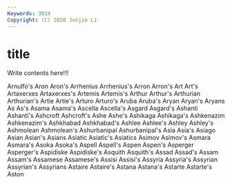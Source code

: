 ```yaml
---
Keywords: 3014
Copyright: (C) 2020 Junjie Li
---
```


# title

Write contents here!!!

Arnulfo's 
Aron 
Aron's 
Arrhenius 
Arrhenius's
Arron 
Arron's 
Art 
Art's 
Artaxerxes 
Artaxerxes's 
Artemis 
Artemis's 
Arthur 
Arthur's
Arthurian 
Arthurian's 
Artie 
Artie's 
Arturo 
Arturo's 
Aruba 
Aruba's 
Aryan 
Aryan's
Aryans 
As 
As's 
Asama 
Asama's 
Ascella 
Ascella's 
Asgard 
Asgard's 
Ashanti
Ashanti's 
Ashcroft 
Ashcroft's 
Ashe 
Ashe's 
Ashikaga 
Ashikaga's 
Ashkenazim 
Ashkenazim's 
Ashkhabad
Ashkhabad's 
Ashlee 
Ashlee's 
Ashley 
Ashley's 
Ashmolean 
Ashmolean's 
Ashurbanipal 
Ashurbanipal's 
Asia
Asia's 
Asiago 
Asian 
Asian's 
Asians 
Asiatic 
Asiatic's 
Asiatics 
Asimov 
Asimov's
Asmara 
Asmara's 
Asoka 
Asoka's 
Aspell 
Aspell's 
Aspen 
Aspen's 
Asperger 
Asperger's
Aspidiske 
Aspidiske's 
Asquith 
Asquith's 
Assad 
Assad's 
Assam 
Assam's 
Assamese 
Assamese's
Assisi 
Assisi's 
Assyria 
Assyria's 
Assyrian 
Assyrian's 
Assyrians 
Astaire 
Astaire's 
Astana
Astana's 
Astarte 
Astarte's 
Aston 
